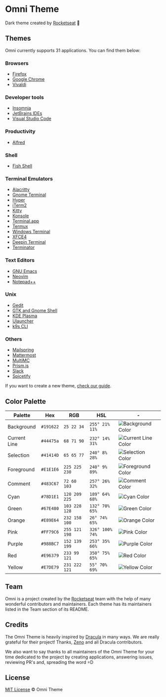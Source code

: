 # Omni Theme

Dark theme created by <a href="https://rocketseat.com.br?ref=omnitheme">Rocketseat</a> 🚀

## Themes

Omni currently supports 31 applications. You can find them below:

### Browsers

- [Firefox](https://github.com/getomni/firefox)
- [Google Chrome](https://github.com/getomni/google-chrome)
- [Vivaldi](https://github.com/getomni/Vivaldi)

### Developer tools

- [Insomnia](https://github.com/getomni/insomnia)
- [JetBrains IDEs](https://github.com/getomni/jetbrains)
- [Visual Studio Code](https://github.com/getomni/visual-studio-code)

### Productivity

- [Alfred](https://github.com/getomni/alfred)

### Shell

- [Fish Shell](https://github.com/getomni/fish)

### Terminal Emulators

- [Alacritty](https://github.com/getomni/alacritty)
- [Gnome Terminal](https://github.com/getomni/gnome-terminal)
- [Hyper](https://github.com/getomni/hyper)
- [iTerm2](https://github.com/getomni/iterm)
- [Kitty](https://github.com/getomni/kitty)
- [Konsole](https://github.com/getomni/konsole)
- [Terminal.app](https://github.com/getomni/terminal)
- [Termux](https://github.com/getomni/termux)
- [Windows Terminal](https://github.com/getomni/windows-terminal)
- [XFCE4](https://github.com/getomni/xfce4-terminal)
- [Deepin Terminal](https://github.com/getomni/deepin-terminal)
- [Terminator](https://github.com/getomni/terminator)

### Text Editors

- [GNU Emacs](https://github.com/getomni/emacs)
- [Neovim](https://github.com/neovim/neovim)
- [Notepad++](https://github.com/getomni/notepad-plus-plus)

### Unix

- [Gedit](https://github.com/getomni/gedit)
- [GTK and Gnome Shell](https://github.com/getomni/gtk)
- [KDE Plasma](https://github.com/getomni/kde-plasma)
- [Ulauncher](https://github.com/getomni/ulauncher)
- [k9s CLI](https://github.com/getomni/k9s)

### Others

- [Mailspring](https://github.com/getomni/mailspring)
- [Mattermost](https://github.com/getomni/mattermost)
- [MultiMC](https://github.com/getomni/multimc)
- [Prism.js](https://github.com/getomni/prismjs)
- [Slack](https://github.com/getomni/slack)
- [Spicetify](https://github.com/getomni/spicetify)

If you want to create a new theme, [check our guide](CONTRIBUTING.md).

## Color Palette

| Palette      | Hex       | RGB           | HSL             | -                                                                                                   |
| ------------ | --------- | ------------- | --------------- | --------------------------------------------------------------------------------------------------- |
| Background   | `#191622` | `25 22 34`    | `255° 21% 11%`  | ![Background Color](https://storage.googleapis.com/golden-wind/omni/color-boxes/background.png)     |
| Current Line | `#44475a` | `68 71 90`    | `232° 14% 31%`  | ![Current Line Color](https://storage.googleapis.com/golden-wind/omni/color-boxes/current_line.png) |
| Selection    | `#41414D` | `65 65 77`    | `240° 8% 28%`   | ![Selection Color](https://storage.googleapis.com/golden-wind/omni/color-boxes/selection.png)       |
| Foreground   | `#E1E1E6` | `225 225 230` | `240° 9% 89%`   | ![Foreground Color](https://storage.googleapis.com/golden-wind/omni/color-boxes/foreground.png)     |
| Comment      | `#483C67` | `72 60 103`   | `257° 26% 32%`  | ![Comment Color](https://storage.googleapis.com/golden-wind/omni/color-boxes/comment.png)           |
| Cyan         | `#78D1E1` | `120 209 225` | `189° 64% 68%`  | ![Cyan Color](https://storage.googleapis.com/golden-wind/omni/color-boxes/cyan.png)                 |
| Green        | `#67E480` | `103 228 128` | `132° 70% 65%`  | ![Green Color](https://storage.googleapis.com/golden-wind/omni/color-boxes/green.png)               |
| Orange       | `#E89E64` | `232 158 100` | `26° 74% 65%`   | ![Orange Color](https://storage.googleapis.com/golden-wind/omni/color-boxes/orange.png)             |
| Pink         | `#FF79C6` | `255 121 198` | `326° 100% 74%` | ![Pink Color](https://storage.googleapis.com/golden-wind/omni/color-boxes/pink.png)                 |
| Purple       | `#988BC7` | `152 139 199` | `253° 35% 66%`  | ![Purple Color](https://storage.googleapis.com/golden-wind/omni/color-boxes/purple.png)             |
| Red          | `#E96379` | `233 99 121`  | `350° 75% 65%`  | ![Red Color](https://storage.googleapis.com/golden-wind/omni/color-boxes/red.png)                   |
| Yellow       | `#E7DE79` | `231 222 121` | `55° 70% 69%`   | ![Yellow Color](https://storage.googleapis.com/golden-wind/omni/color-boxes/yellow.png)             |

## Team

Omni is a project created by the [Rocketseat](https://rocketseat.com.br?ref=omnitheme) team with the help of many wonderful contributors and maintainers. Each theme has its maintainers listed in the Team section of its README.

## Credits

The Omni Theme is heavily inspired by [Dracula](https://github.com/dracula) in many ways. We are really grateful for their project! Thanks, [Zeno](https://github.com/zenorocha) and all Dracula contributors.

We also want to say thanks to all maintainers of the Omni Theme for your time dedicated to the project by creating applications, answering issues, reviewing PR's and, spreading the word =D

## License

[MIT License](./LICENSE.md) © Omni Theme
